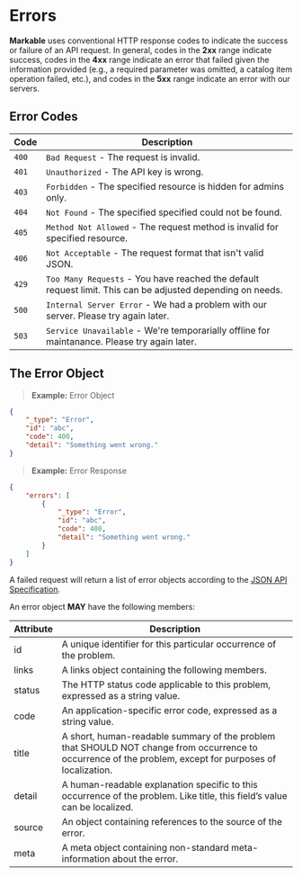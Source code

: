 
# Errors

**Markable** uses conventional HTTP response codes to indicate the success or failure of an API request. In general, codes in the **2xx** range indicate success, codes in the **4xx** range indicate an error that failed given the information provided (e.g., a required parameter was omitted, a catalog item operation failed, etc.), and codes in the **5xx** range indicate an error with our servers.


## Error Codes

Code 	| Description
---- 	| -------
`400` 	| `Bad Request` - The request is invalid.
`401` 	| `Unauthorized` - The API key is wrong.
`403` 	| `Forbidden` - The specified resource is hidden for admins only.
`404` 	| `Not Found` - The specified specified could not be found.
`405` 	| `Method Not Allowed` - The request method is invalid for specified resource.
`406` 	| `Not Acceptable` - The request format that isn't valid JSON.
`429` 	| `Too Many Requests` - You have reached the default request limit. This can be adjusted depending on needs.
`500` 	| `Internal Server Error` - We had a problem with our server. Please try again later.
`503` 	| `Service Unavailable` - We're temporarially offline for maintanance. Please try again later.


## The Error Object

> **Example:** Error Object

```json
{
	"_type": "Error",
	"id": "abc",
	"code": 400,
	"detail": "Something went wrong."
}
```

> **Example:** Error Response

```json
{
	"errors": [
		{
			"_type": "Error",
			"id": "abc",
			"code": 400,
			"detail": "Something went wrong."
		}
	]
}
```

A failed request will return a list of error objects according to the [JSON API Specification](http://jsonapi.org/format/#errors).

An error object **MAY** have the following members:

Attribute 	| Description
--------- 	| -------
id 			| A unique identifier for this particular occurrence of the problem.
links 		| A links object containing the following members.
status 		| The HTTP status code applicable to this problem, expressed as a string value.
code 		| An application-specific error code, expressed as a string value.
title 		| A short, human-readable summary of the problem that SHOULD NOT change from occurrence to occurrence of the problem, except for purposes of localization.
detail 		| A human-readable explanation specific to this occurrence of the problem. Like title, this field’s value can be localized.
source 		| An object containing references to the source of the error.
meta 		| A meta object containing non-standard meta-information about the error.
